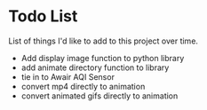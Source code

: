 
# Todo List

List of things I'd like to add to this project over time.

- Add display image function to python library
- add animate directory function to library
- tie in to Awair AQI Sensor
- convert mp4 directly to animation
- convert animated gifs directly to animation

